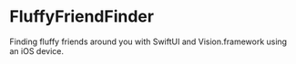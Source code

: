 # FluffyFriendFinder

Finding fluffy friends around you with SwiftUI and Vision.framework using an iOS device.
